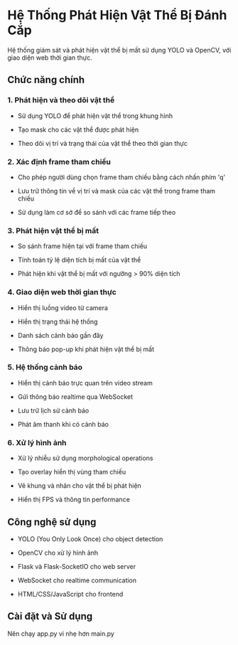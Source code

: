 # Hệ Thống Phát Hiện Vật Thể Bị Đánh Cắp

Hệ thống giám sát và phát hiện vật thể bị mất sử dụng YOLO và OpenCV, với giao diện web thời gian thực.

## Chức năng chính

### 1. Phát hiện và theo dõi vật thể
- Sử dụng YOLO để phát hiện vật thể trong khung hình

- Tạo mask cho các vật thể được phát hiện

- Theo dõi vị trí và trạng thái của vật thể theo thời gian thực

### 2. Xác định frame tham chiếu

- Cho phép người dùng chọn frame tham chiếu bằng cách nhấn phím 'q'

- Lưu trữ thông tin về vị trí và mask của các vật thể trong frame tham chiếu

- Sử dụng làm cơ sở để so sánh với các frame tiếp theo

### 3. Phát hiện vật thể bị mất

- So sánh frame hiện tại với frame tham chiếu

- Tính toán tỷ lệ diện tích bị mất của vật thể

- Phát hiện khi vật thể bị mất với ngưỡng > 90% diện tích

### 4. Giao diện web thời gian thực

- Hiển thị luồng video từ camera

- Hiển thị trạng thái hệ thống

- Danh sách cảnh báo gần đây

- Thông báo pop-up khi phát hiện vật thể bị mất

### 5. Hệ thống cảnh báo

- Hiển thị cảnh báo trực quan trên video stream

- Gửi thông báo realtime qua WebSocket

- Lưu trữ lịch sử cảnh báo

- Phát âm thanh khi có cảnh báo

### 6. Xử lý hình ảnh

- Xử lý nhiễu sử dụng morphological operations

- Tạo overlay hiển thị vùng tham chiếu

- Vẽ khung và nhãn cho vật thể bị phát hiện

- Hiển thị FPS và thông tin performance

## Công nghệ sử dụng

- YOLO (You Only Look Once) cho object detection

- OpenCV cho xử lý hình ảnh

- Flask và Flask-SocketIO cho web server

- WebSocket cho realtime communication

- HTML/CSS/JavaScript cho frontend

<h2>Cài đặt và Sử dụng</h2>

Nên chạy app.py vì nhẹ hơn main.py
